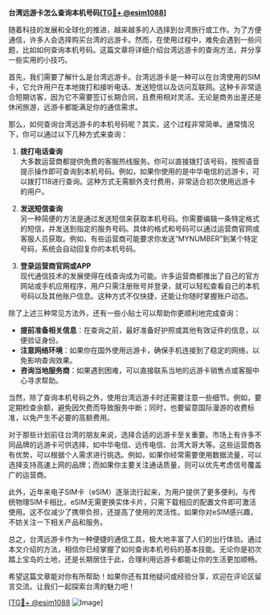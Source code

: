 **台湾远游卡怎么查询本机号码[[TG💪+ @esim1088](https://t.me/s/esim1088)]**

随着科技的发展和全球化的推进，越来越多的人选择到台湾旅行或工作。为了方便通信，许多人会选择购买台湾的远游卡。然而，在使用过程中，难免会遇到一些问题，比如如何查询本机号码。这篇文章将详细介绍台湾远游卡的查询方法，并分享一些实用的小技巧。

首先，我们需要了解什么是台湾远游卡。台湾远游卡是一种可以在台湾使用的SIM卡，它允许用户在本地拨打和接听电话、发送短信以及访问互联网。这种卡非常适合短期访客，因为它不需要签订长期合同，且费用相对灵活。无论是商务出差还是休闲旅游，远游卡都能满足你的通信需求。

那么，如何查询台湾远游卡的本机号码呢？其实，这个过程非常简单。通常情况下，你可以通过以下几种方式来查询：

1. **拨打电话查询**  
   大多数运营商都提供免费的客服热线服务。你可以直接拨打该号码，按照语音提示操作即可查询到本机号码。例如，如果你使用的是中华电信的远游卡，可以拨打118进行查询。这种方式无需额外支付费用，非常适合初次使用远游卡的用户。

2. **发送短信查询**  
   另一种简便的方法是通过发送短信来获取本机号码。你需要编辑一条特定格式的短信，并发送到指定的服务号码。具体的格式和号码可以通过运营商官网或客服人员获取。例如，有些运营商可能要求你发送“MYNUMBER”到某个特定号码，系统会自动回复你的本机号码。

3. **登录运营商官网或APP**  
   现代通信技术的发展使得在线查询成为可能。许多运营商都推出了自己的官方网站或手机应用程序，用户只需注册账号并登录，就可以轻松查看自己的本机号码以及其他账户信息。这种方式不仅快捷，还能让你随时掌握账户动态。

除了上述三种常见方法外，还有一些小贴士可以帮助你更顺利地完成查询：

- **提前准备相关信息**：在查询之前，最好准备好护照或其他有效证件的信息，以便验证身份。
- **注意网络环境**：如果你在国外使用远游卡，确保手机连接到了稳定的网络，以免影响查询效果。
- **咨询当地服务商**：如果遇到困难，可以直接联系当地的远游卡销售点或客服中心寻求帮助。

当然，除了查询本机号码之外，使用台湾远游卡时还需要注意一些细节。例如，要定期检查余额，避免因欠费而导致服务中断；同时，也要留意国际漫游的收费标准，以免产生不必要的高额费用。

对于那些计划前往台湾的朋友来说，选择合适的远游卡至关重要。市场上有许多不同品牌的远游卡可供选择，如中华电信、远传电信、台湾大哥大等。这些运营商各有优势，可以根据个人需求进行挑选。例如，如果你经常需要使用数据流量，可以选择支持高速上网的品牌；而如果你主要关注通话质量，则可以优先考虑信号覆盖广的运营商。

此外，近年来电子SIM卡（eSIM）逐渐流行起来，为用户提供了更多便利。与传统物理SIM卡相比，eSIM无需更换实体卡片，只需下载相应的配置文件即可激活使用。这不仅减少了携带负担，还提高了使用的灵活性。如果你对eSIM感兴趣，不妨关注一下相关产品和服务。

总之，台湾远游卡作为一种便捷的通信工具，极大地丰富了人们的出行体验。通过本文介绍的方法，相信你已经掌握了如何查询本机号码的基本技能。无论你是初次踏上宝岛的土地，还是长期居住于此，合理利用远游卡都能让你的生活更加顺畅。

希望这篇文章能对你有所帮助！如果你还有其他疑问或经验分享，欢迎在评论区留言交流。让我们一起探索台湾的魅力吧！

[[TG💪+ @esim1088](https://t.me/s/esim1088) ![Image](https://i.postimg.cc/4NQfJmqS/Snipaste-2025-05-13-00-14-12.png)]